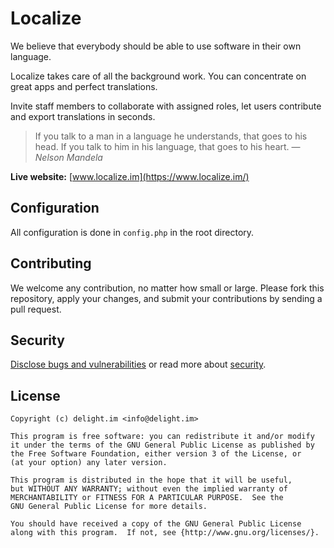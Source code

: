 # Localize

We believe that everybody should be able to use software in their own language.

Localize takes care of all the background work. You can concentrate on great apps and perfect translations.

Invite staff members to collaborate with assigned roles, let users contribute and export translations in seconds.

> If you talk to a man in a language he understands, that goes to his head. If you talk to him in his language, that goes to his heart.
> — *Nelson Mandela*

**Live website:** [www.localize.im](https://www.localize.im/)

## Configuration

All configuration is done in `config.php` in the root directory.

## Contributing

We welcome any contribution, no matter how small or large. Please fork this repository, apply your changes, and submit your contributions by sending a pull request.

## Security

[Disclose bugs and vulnerabilities](http://security.localize.im/) or read more about [security](SECURITY.md).

## License

```
Copyright (c) delight.im <info@delight.im>

This program is free software: you can redistribute it and/or modify
it under the terms of the GNU General Public License as published by
the Free Software Foundation, either version 3 of the License, or
(at your option) any later version.

This program is distributed in the hope that it will be useful,
but WITHOUT ANY WARRANTY; without even the implied warranty of
MERCHANTABILITY or FITNESS FOR A PARTICULAR PURPOSE.  See the
GNU General Public License for more details.

You should have received a copy of the GNU General Public License
along with this program.  If not, see {http://www.gnu.org/licenses/}.
```
